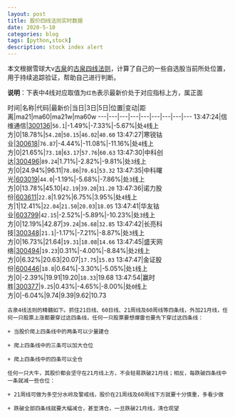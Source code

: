 ```yaml
---
layout: post
title: 股价四线法则实时数据
date: 2020-5-10
categories: blog
tags: [python,stock]
description: stock index alert
---
```



本文根据雪球大v[古泉](https://xueqiu.com/u/7148646888)的[古泉四线法则](https://xueqiu.com/7148646888/130498192)，计算了自己的一些自选股当前所处位置，用于持续追踪验证，帮助自己进行判断。

**说明**：下表中4线对应取值为`红色`表示最新价处于对应指标上方，属正面

时间|名称|代码|最新价|当日|3日|5日|位置|变动|距离|ma21|ma60|ma21w|ma60w
---|---|---|---|---|---|---|---|---
13:47:24|信维通信|[300136](https://xueqiu.com/S/SZ300136)|`56.1`|-1.49%|-7.33%|-5.67%|处`4`线上方|0|18.78%|`54.28`|`50.15`|`46.02`|`40.60`
13:47:27|寒锐钴业|[300618](https://xueqiu.com/S/SZ300618)|`76.87`|-4.44%|-11.08%|-11.16%|处`4`线上方|0|21.65%|`73.18`|`63.17`|`57.76`|`60.63`
13:47:30|中科创达|[300496](https://xueqiu.com/S/SZ300496)|`89.24`|1.71%|-2.82%|-9.81%|处`3`线上方|0|24.94%|96.11|`78.86`|`70.61`|`53.32`
13:47:35|中科曙光|[603019](https://xueqiu.com/S/SH603019)|`44.0`|-1.19%|-5.68%|-7.86%|处`3`线上方|0|13.78%|45.10|`42.19`|`39.20`|`31.20`
13:47:36|诺力股份|[603611](https://xueqiu.com/S/SH603611)|`22.8`|1.92%|6.75%|3.95%|处`4`线上方|1|12.41%|`22.04`|`21.50`|`20.03`|`18.05`
13:47:41|华友钴业|[603799](https://xueqiu.com/S/SH603799)|`42.15`|-2.52%|-5.89%|-10.23%|处`3`线上方|0|12.19%|42.87|`39.24`|`36.68`|`32.85`
13:47:42|长亮科技|[300348](https://xueqiu.com/S/SZ300348)|`21.1`|-1.17%|-7.21%|-8.87%|处`3`线上方|0|16.73%|21.64|`19.31`|`18.08`|`14.66`
13:47:45|盛天网络|[300494](https://xueqiu.com/S/SZ300494)|`19.23`|0.31%|-4.00%|-8.84%|处`2`线上方|0|6.32%|20.63|20.07|`17.75`|`15.03`
13:47:47|金证股份|[600446](https://xueqiu.com/S/SH600446)|`18.8`|0.64%|-3.30%|-5.05%|处`1`线上方|0|-2.39%|19.91|19.20|`18.33`|19.68
13:47:54|赢时胜|[300377](https://xueqiu.com/S/SZ300377)|`9.25`|0.43%|-4.65%|-8.00%|处`0`线上方|0|-6.04%|9.74|9.39|9.62|10.73

```
古泉4线法则的精髓如下。抓住21日线、60日线、21周线及60周线等四条线，外加21月线，任何一只股票上涨都要穿过这四条线，任何一只股票要想爆雷也要先下穿过这四条线：

+ 当股价爬上四条线中的两条可以少量建仓

+ 爬上四条线中的三条可以加大仓位

+ 爬上四条线中的四条可以全仓

任何一只大牛，其股价都会坚守在21月线上方，不会轻易跌破21月线；相反，每跌破四条线中一条就减一些仓位：

+ 21周线可做为多空分水岭及警戒线，股价在21周线及60周线下方就要十分慎重，多看少做

+ 跌破全部四条线就要大幅减仓，甚至清仓，一旦跌破21月线，清仓观望
```